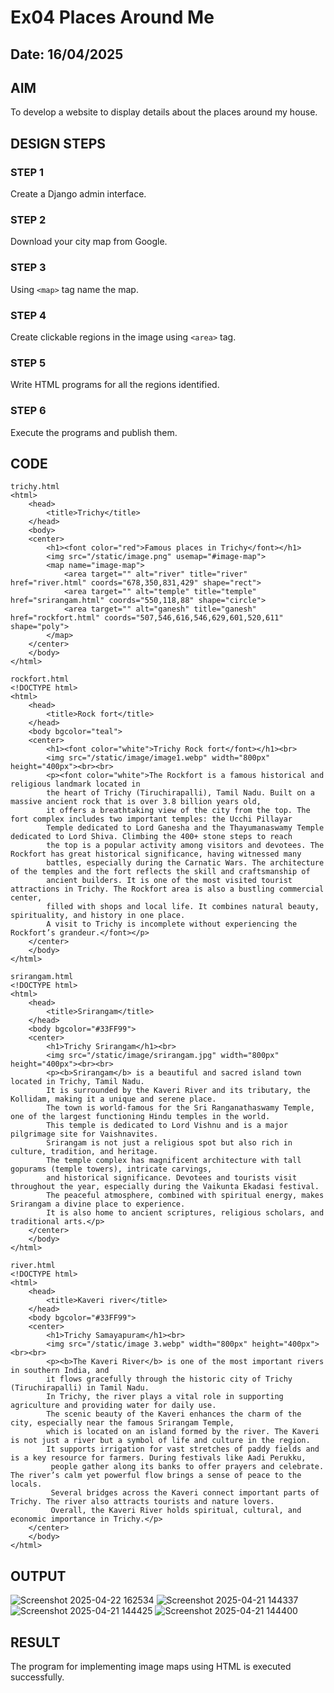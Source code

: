 # Ex04 Places Around Me
## Date: 16/04/2025

## AIM
To develop a website to display details about the places around my house.

## DESIGN STEPS

### STEP 1
Create a Django admin interface.

### STEP 2
Download your city map from Google.

### STEP 3
Using ```<map>``` tag name the map.

### STEP 4
Create clickable regions in the image using ```<area>``` tag.

### STEP 5
Write HTML programs for all the regions identified.

### STEP 6
Execute the programs and publish them.

## CODE
```
trichy.html
<html>
    <head>
        <title>Trichy</title>
    </head>
    <body>
    <center>
        <h1><font color="red">Famous places in Trichy</font></h1>
        <img src="/static/image.png" usemap="#image-map">
        <map name="image-map">
            <area target="" alt="river" title="river" href="river.html" coords="678,350,831,429" shape="rect">
            <area target="" alt="temple" title="temple" href="srirangam.html" coords="550,118,88" shape="circle">
            <area target="" alt="ganesh" title="ganesh" href="rockfort.html" coords="507,546,616,546,629,601,520,611" shape="poly">
        </map>
    </center>
    </body>
</html>

rockfort.html
<!DOCTYPE html>
<html>
    <head>
        <title>Rock fort</title>
    </head>
    <body bgcolor="teal">
    <center>
        <h1><font color="white">Trichy Rock fort</font></h1><br>
        <img src="/static/image/image1.webp" width="800px" height="400px"><br><br>
        <p><font color="white">The Rockfort is a famous historical and religious landmark located in 
        the heart of Trichy (Tiruchirapalli), Tamil Nadu. Built on a massive ancient rock that is over 3.8 billion years old, 
        it offers a breathtaking view of the city from the top. The fort complex includes two important temples: the Ucchi Pillayar 
        Temple dedicated to Lord Ganesha and the Thayumanaswamy Temple dedicated to Lord Shiva. Climbing the 400+ stone steps to reach 
        the top is a popular activity among visitors and devotees. The Rockfort has great historical significance, having witnessed many 
        battles, especially during the Carnatic Wars. The architecture of the temples and the fort reflects the skill and craftsmanship of 
        ancient builders. It is one of the most visited tourist attractions in Trichy. The Rockfort area is also a bustling commercial center, 
        filled with shops and local life. It combines natural beauty, spirituality, and history in one place. 
        A visit to Trichy is incomplete without experiencing the Rockfort’s grandeur.</font></p>
    </center>
    </body>
</html>

srirangam.html
<!DOCTYPE html>
<html>
    <head>
        <title>Srirangam</title>
    </head>
    <body bgcolor="#33FF99">
    <center>
        <h1>Trichy Srirangam</h1><br>
        <img src="/static/image/srirangam.jpg" width="800px" height="400px"><br><br>
        <p><b>Srirangam</b> is a beautiful and sacred island town located in Trichy, Tamil Nadu. 
        It is surrounded by the Kaveri River and its tributary, the Kollidam, making it a unique and serene place. 
        The town is world-famous for the Sri Ranganathaswamy Temple, one of the largest functioning Hindu temples in the world. 
        This temple is dedicated to Lord Vishnu and is a major pilgrimage site for Vaishnavites. 
        Srirangam is not just a religious spot but also rich in culture, tradition, and heritage. 
        The temple complex has magnificent architecture with tall gopurams (temple towers), intricate carvings, 
        and historical significance. Devotees and tourists visit throughout the year, especially during the Vaikunta Ekadasi festival. 
        The peaceful atmosphere, combined with spiritual energy, makes Srirangam a divine place to experience. 
        It is also home to ancient scriptures, religious scholars, and traditional arts.</p>
    </center>
    </body>
</html>

river.html
<!DOCTYPE html>
<html>
    <head>
        <title>Kaveri river</title>
    </head>
    <body bgcolor="#33FF99">
    <center>
        <h1>Trichy Samayapuram</h1><br>
        <img src="/static/image 3.webp" width="800px" height="400px"><br><br>
        <p><b>The Kaveri River</b> is one of the most important rivers in southern India, and 
        it flows gracefully through the historic city of Trichy (Tiruchirapalli) in Tamil Nadu. 
        In Trichy, the river plays a vital role in supporting agriculture and providing water for daily use. 
        The scenic beauty of the Kaveri enhances the charm of the city, especially near the famous Srirangam Temple, 
        which is located on an island formed by the river. The Kaveri is not just a river but a symbol of life and culture in the region. 
        It supports irrigation for vast stretches of paddy fields and is a key resource for farmers. During festivals like Aadi Perukku,
         people gather along its banks to offer prayers and celebrate. The river’s calm yet powerful flow brings a sense of peace to the locals. 
         Several bridges across the Kaveri connect important parts of Trichy. The river also attracts tourists and nature lovers.
         Overall, the Kaveri River holds spiritual, cultural, and economic importance in Trichy.</p>
    </center>
    </body>
</html>
```
## OUTPUT
![Screenshot 2025-04-22 162534](https://github.com/user-attachments/assets/314da6c2-bf33-4c42-9581-22796b9af2b2)
![Screenshot 2025-04-21 144337](https://github.com/user-attachments/assets/551fb4c4-d8c5-4f9c-b88c-1b66697e1a10)
![Screenshot 2025-04-21 144425](https://github.com/user-attachments/assets/e8a89918-12d0-4659-9391-e87f719cc491)
![Screenshot 2025-04-21 144400](https://github.com/user-attachments/assets/3dc4f0d1-8765-448f-bd36-f205c9ce0aad)

## RESULT
The program for implementing image maps using HTML is executed successfully.
